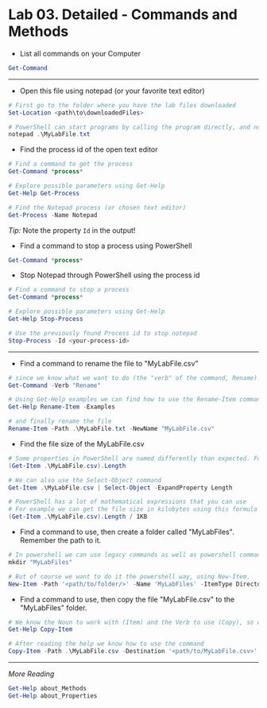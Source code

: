 # Lab 03. Detailed - Commands and Methods

- List all commands on your Computer

```PowerShell
Get-Command
```

---

- Open this file using notepad (or your favorite text editor)

```PowerShell
# First go to the folder where you have the lab files downloaded
Set-Location <path\to\downloadedFiles>

# PowerShell can start programs by calling the program directly, and notepad accepts the filename as input
notepad .\MyLabFile.txt
```

- Find the process id of the open text editor

```PowerShell
# Find a command to get the process
Get-Command *process*

# Explore possible parameters using Get-Help
Get-Help Get-Process

# Find the Notepad process (or chosen text editor)
Get-Process -Name Notepad
```

*Tip:* Note the property `Id` in the output!

- Find a command to stop a process using PowerShell

```PowerShell
Get-Command *process*
```

- Stop Notepad through PowerShell using the process id

```PowerShell
# Find a command to stop a process
Get-Command *process*

# Explore possible parameters using Get-Help
Get-Help Stop-Process

# Use the previously found Process id to stop notepad
Stop-Process -Id <your-process-id>
```

---

- Find a command to rename the file to "MyLabFile.csv"

```PowerShell
# since we know what we want to do (the "verb" of the command, Rename) we can use that to search for commands
Get-Command -Verb "Rename"

# Using Get-Help examples we can find how to use the Rename-Item command
Get-Help Rename-Item -Examples

# and finally rename the file
Rename-Item -Path .\MyLabFile.txt -NewName "MyLabFile.csv"
```

- Find the file size of the MyLabFile.csv

```PowerShell
# Some properties in PowerShell are named differently than expected. For example there is no such thing as "file size" on a file object, instead there is a length property
(Get-Item .\MyLabFile.csv).Length

# We can also use the Select-Object command
Get-Item .\MyLabFile.csv | Select-Object -ExpandProperty Length

# PowerShell has a lot of mathematical expressions that you can use
# For example we can get the file size in kilobytes using this formula
(Get-Item .\MyLabFile.csv).Length / 1KB
```

- Find a command to use, then create a folder called "MyLabFiles". Remember the path to it.

```PowerShell
# In powershell we can use legacy commands as well as powershell commands. We can either create a directory the old DOS way
mkdir "MyLabFiles"

# But of course we want to do it the powershell way, using New-Item.
New-Item -Path '<path/to/folder/>' -Name 'MyLabFiles' -ItemType Directory
```

- Find a command to use, then copy the file "MyLabFile.csv" to the "MyLabFiles" folder.

```PowerShell
# We know the Noun to work with (Item) and the Verb to use (Copy), so we can look at the help of the command
Get-Help Copy-Item

# After reading the help we know how to use the command
Copy-Item -Path .\MyLabFile.csv -Destination '<path/to/MyLabFile.csv>'
```

---

*More Reading*

```PowerShell
Get-Help about_Methods
Get-Help about_Properties
```
